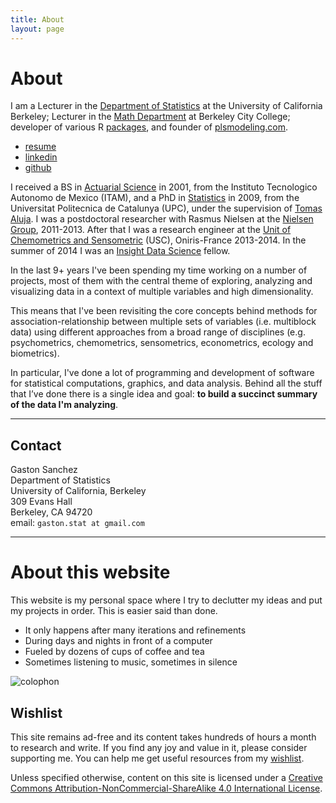 ```yaml
---
title: About
layout: page
---
```


# About 

I am a Lecturer in the [Department of Statistics](http://statistics.berkeley.edu/) at the University of California Berkeley; Lecturer in the [Math Department](http://www.berkeleycitycollege.edu/wp/math/) at Berkeley City College; developer of various R [packages](/software), and founder of [plsmodeling.com](http://plsmodeling.com).

<ul>
	<li><a href="/about/GastonSanchez_resume.pdf">resume</a></li>
	<li><a href="http://www.linkedin.com/in/sanchezgaston" target="_blank">linkedin</a></li>
	<li><a href="https://github.com/gastonstat" target="_blank">github</a></li>
</ul>

I received a BS in [Actuarial Science](http://departamentodeactuaria.itam.mx/es) in 2001, from the Instituto Tecnologico Autonomo de Mexico (ITAM), and a PhD in [Statistics](https://www.eio.upc.edu/en) in 2009, from the Universitat Politecnica de Catalunya (UPC), under the supervision of [Tomas Aluja](https://recerca.upc.edu/liam/menu1/tomas-aluja). I was a postdoctoral researcher with Rasmus Nielsen at the [Nielsen Group](http://cteg.berkeley.edu/~nielsen/), 2011-2013. After that I was a research engineer at the [Unit of Chemometrics and Sensometric](http://www.oniris-nantes.fr/en/research/research-units/research-unit-sensometrics-chemometrics/unit-presentation/) (USC), Oniris-France 2013-2014. In the summer of 2014 I was an [Insight Data Science](http://insightdatascience.com/) fellow.

In the last 9+ years I've been spending my time working on a number of projects, most of them with the central theme of exploring, analyzing and visualizing data in a context of multiple variables and high dimensionality. 

This means that I've been revisiting the core concepts behind methods for association-relationship between multiple sets of variables (i.e. multiblock data) using different approaches from a broad range of disciplines (e.g. psychometrics, chemometrics, sensometrics, econometrics, ecology and biometrics).

In particular, I've done a lot of programming and development of software for statistical computations, graphics, and data analysis. Behind all the stuff that I’ve done there is a single idea and goal: 
**to build a succinct summary of the data I'm analyzing**.

-----

## Contact

Gaston Sanchez<br>
Department of Statistics<br>
University of California, Berkeley<br>
309 Evans Hall<br>
Berkeley, CA 94720<br>
email: `gaston.stat at gmail.com`<br>


-----

# About this website

This website is my personal space where I try to declutter my ideas and put my 
projects in order. This is easier said than done.
  
- It only happens after many iterations and refinements
- During days and nights in front of a computer
- Fueled by dozens of cups of coffee and tea
- Sometimes listening to music, sometimes in silence

<p>
<img class="centered" src="http://farm4.staticflickr.com/3765/11406802826_77d023acc1_o.jpg" alt="colophon"/> 
</p>

## Wishlist

This site remains ad-free and its content takes hundreds of hours a month to research and write. 
If you find any joy and value in it, please consider supporting me. You can help me get 
useful resources from my <a href="http://amzn.com/w/A8P707HJ94QI" target="_blank">wishlist</a>.


Unless specified otherwise, content on this site is licensed under a 
[Creative Commons Attribution-NonCommercial-ShareAlike 4.0 International License](http://creativecommons.org/licenses/by-nc-sa/4.0/).


